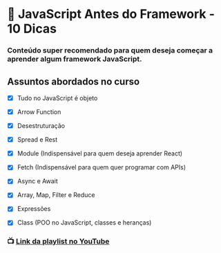 # :yellow_heart: JavaScript Antes do Framework - 10 Dicas
### Conteúdo super recomendado para quem deseja começar a aprender algum framework JavaScript.  

## Assuntos abordados no curso
- [x] Tudo no JavaScript é objeto
- [x] Arrow Function
- [x] Desestruturação
- [x] Spread e Rest
- [x] Module (Indispensável para quem deseja aprender React)
- [x] Fetch (Indispensável para quem quer programar com APIs)
- [x] Async e Await
- [x] Array, Map, Filter e Reduce
- [x] Expressões
- [x] Class (POO no JavaScript, classes e heranças)


### :tv: [Link da playlist no YouTube](https://www.youtube.com/playlist?list=PL9rc_FjKlX39T78CUANwmdta_d1CgUtMt)